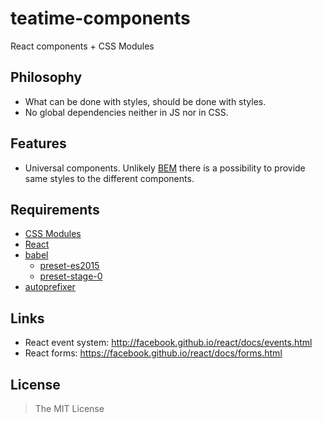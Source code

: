 teatime-components
==================

React components + CSS Modules


## Philosophy

- What can be done with styles, should be done with styles.
- No global dependencies neither in JS nor in CSS.


## Features

- Universal components. Unlikely [BEM](https://en.bem.info/) there is a possibility to provide same styles to the different components.


## Requirements

- [CSS Modules](https://github.com/css-modules/css-modules)
- [React](https://facebook.github.io/react/)
- [babel](https://babeljs.io/)
  - [preset-es2015](http://babeljs.io/docs/plugins/preset-es2015/)
  - [preset-stage-0](http://babeljs.io/docs/plugins/preset-stage-0/)
- [autoprefixer](https://github.com/postcss/autoprefixer)


## Links

- React event system: http://facebook.github.io/react/docs/events.html
- React forms: https://facebook.github.io/react/docs/forms.html


## License

> The MIT License
